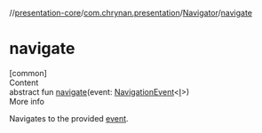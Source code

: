 //[presentation-core](../../../index.md)/[com.chrynan.presentation](../index.md)/[Navigator](index.md)/[navigate](navigate.md)



# navigate  
[common]  
Content  
abstract fun [navigate](navigate.md)(event: [NavigationEvent](../-navigation-event/index.md)<[I](index.md)>)  
More info  


Navigates to the provided [event](navigate.md).

  



